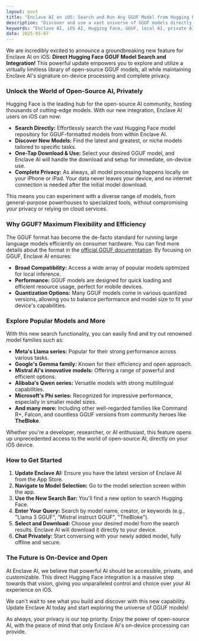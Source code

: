 ```yaml
---
layout: post
title: "Enclave AI on iOS: Search and Run Any GGUF Model from Hugging Face"
description: "Discover and use a vast universe of GGUF models directly within Enclave AI on iOS. Our new Hugging Face integration lets you search and deploy models like Llama 3, Gemma 2, Mistral, Qwen, and Phi-3 with complete on-device privacy."
keywords: "Enclave AI, iOS AI, Hugging Face, GGUF, local AI, private AI, on-device AI, LLM, Llama, Gemma, Mistral, Qwen, Phi, Command R, Falcon, TheBloke, AI models, large language models, search Hugging Face, custom models, offline AI, secure AI, iOS LLM"
date: 2025-05-07
---
```


We are incredibly excited to announce a groundbreaking new feature for Enclave AI on iOS: **Direct Hugging Face GGUF Model Search and Integration!** This powerful update empowers you to explore and utilize a virtually limitless library of open-source GGUF models, all while maintaining Enclave AI's signature on-device processing and complete privacy.

### Unlock the World of Open-Source AI, Privately

Hugging Face is the leading hub for the open-source AI community, hosting thousands of cutting-edge models. With our new integration, Enclave AI users on iOS can now:

- **Search Directly:** Effortlessly search the vast Hugging Face model repository for GGUF-formatted models from within Enclave AI.
- **Discover New Models:** Find the latest and greatest, or niche models tailored to specific tasks.
- **One-Tap Download & Use:** Select your desired GGUF model, and Enclave AI will handle the download and setup for immediate, on-device use.
- **Complete Privacy:** As always, all model processing happens locally on your iPhone or iPad. Your data never leaves your device, and no internet connection is needed after the initial model download.

This means you can experiment with a diverse range of models, from general-purpose powerhouses to specialized tools, without compromising your privacy or relying on cloud services.

### Why GGUF? Maximum Flexibility and Efficiency

The GGUF format has become the de-facto standard for running large language models efficiently on consumer hardware. You can find more details about the format in the [official GGUF documentation](https://github.com/ggml-org/ggml/blob/master/docs/gguf.md). By focusing on GGUF, Enclave AI ensures:

- **Broad Compatibility:** Access a wide array of popular models optimized for local inference.
- **Performance:** GGUF models are designed for quick loading and efficient resource usage, perfect for mobile devices.
- **Quantization Options:** Many GGUF models come in various quantized versions, allowing you to balance performance and model size to fit your device's capabilities.

### Explore Popular Models and More

With this new search functionality, you can easily find and try out renowned model families such as:

- **Meta's Llama series:** Popular for their strong performance across various tasks.
- **Google's Gemma family:** Known for their efficiency and open approach.
- **Mistral AI's innovative models:** Offering a range of powerful and efficient options.
- **Alibaba's Qwen series:** Versatile models with strong multilingual capabilities.
- **Microsoft's Phi series:** Recognized for impressive performance, especially in smaller model sizes.
- **And many more:** Including other well-regarded families like Command R+, Falcon, and countless GGUF versions from community heroes like **TheBloke**.

Whether you're a developer, researcher, or AI enthusiast, this feature opens up unprecedented access to the world of open-source AI, directly on your iOS device.

### How to Get Started

1.  **Update Enclave AI:** Ensure you have the latest version of Enclave AI from the App Store.
2.  **Navigate to Model Selection:** Go to the model selection screen within the app.
3.  **Use the New Search Bar:** You'll find a new option to search Hugging Face.
4.  **Enter Your Query:** Search by model name, creator, or keywords (e.g., "Llama 3 GGUF", "Mistral instruct GGUF", "TheBloke").
5.  **Select and Download:** Choose your desired model from the search results. Enclave AI will download it directly to your device.
6.  **Chat Privately:** Start conversing with your newly added model, fully offline and secure.

### The Future is On-Device and Open

At Enclave AI, we believe that powerful AI should be accessible, private, and customizable. This direct Hugging Face integration is a massive step towards that vision, giving you unparalleled control and choice over your AI experience on iOS.

We can't wait to see what you build and discover with this new capability. Update Enclave AI today and start exploring the universe of GGUF models!

As always, your privacy is our top priority. Enjoy the power of open-source AI, with the peace of mind that only Enclave AI's on-device processing can provide. 